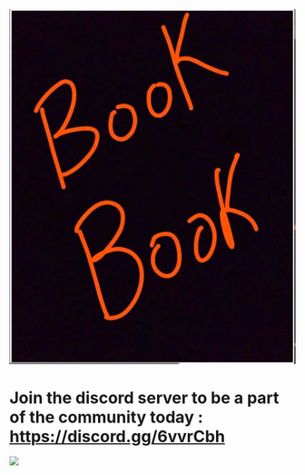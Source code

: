 

![](https://github.com/aadhar54/Book-Book/blob/master/img/book-book.jpg)

# Join the discord server to be a part of the community today : https://discord.gg/6vvrCbh

![](https://github.com/aadhar54/Book-Book/blob/master/img/discord.jpg)